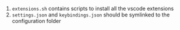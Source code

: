 1. `extensions.sh` contains scripts to install all the vscode extensions
2. `settings.json` and `keybindings.json` should be symlinked to the configuration folder

